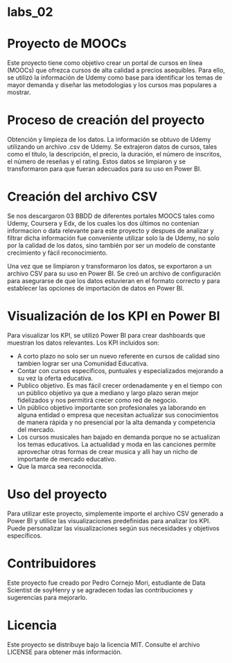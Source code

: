 # labs_02
# Proyecto de MOOCs
Este proyecto tiene como objetivo crear un portal de cursos en línea (MOOCs) que ofrezca cursos de alta calidad a precios asequibles. Para ello, se utilizó la información de Udemy como base para identificar los temas de mayor demanda y diseñar las metodologias y los cursos mas populares a mostrar.

# Proceso de creación del proyecto
Obtención y limpieza de los datos.
La información se obtuvo de Udemy utilizando un archivo .csv de Udemy. Se extrajeron datos de cursos, tales como el título, la descripción, el precio, la duración, el número de inscritos, el número de reseñas y el rating. Estos datos se limpiaron y se transformaron para que fueran adecuados para su uso en Power BI.

# Creación del archivo CSV
Se nos descargaron 03 BBDD de diferentes portales MOOCS tales como Udemy, Coursera y Edx, de los cuales los dos últimos no contenian informacion o data relevante para este proyecto y despues de analizar y filtrar dicha información fue conveniente utilizar solo la de Udemy, no solo por la calidad de los datos, sino también por ser un modelo de constante crecimiento y fácil reconocimiento.

Una vez que se limpiaron y transformaron los datos, se exportaron a un archivo CSV para su uso en Power BI. Se creó un archivo de configuración para asegurarse de que los datos estuvieran en el formato correcto y para establecer las opciones de importación de datos en Power BI.

# Visualización de los KPI en Power BI
Para visualizar los KPI, se utilizó Power BI para crear dashboards que muestran los datos relevantes. Los KPI incluidos son:
- A corto plazo no solo ser un nuevo referente en cursos de calidad sino tambien lograr ser una Comunidad Educativa.
- Contar con cursos especificos, puntuales y especializados mejorando a su vez la oferta educativa.
- Publico objetivo. Es mas fácil crecer ordenadamente y en el tiempo con un público objetivo ya que a mediano y largo plazo seran mejor fidelizados y nos permitirá crecer como red de negocio.
- Un público objetivo importante son profesionales ya laborando en alguna entidad o empresa que necesitan actualizar sus conocimientos de manera rápida y no presencial por la alta demanda y competencia del mercado.
- Los cursos musicales han bajado en demanda porque no se actualizan los temas educativos. La actualidad y moda en las canciones permite aprovechar otras formas de crear musica y alli hay un nicho de importante de mercado educativo.
- Que la marca sea reconocida.

# Uso del proyecto
Para utilizar este proyecto, simplemente importe el archivo CSV generado a Power BI y utilice las visualizaciones predefinidas para analizar los KPI. Puede personalizar las visualizaciones según sus necesidades y objetivos específicos.

# Contribuidores
Este proyecto fue creado por Pedro Cornejo Mori, estudiante de Data Scientist de soyHenry y se agradecen todas las contribuciones y sugerencias para mejorarlo.

# Licencia
Este proyecto se distribuye bajo la licencia MIT. Consulte el archivo LICENSE para obtener más información. 
